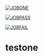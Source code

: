 [![JOBONE](https://github.com/shahXrul/testone/actions/workflows/flowone.yml/badge.svg)](https://github.com/shahXrul/testone/actions/workflows/flowone.yml)

[![JOBPASS](https://github.com/shahXrul/testone/actions/workflows/flowone.yml/badge.svg?event=job-pass)](https://github.com/shahXrul/testone/actions/workflows/flowone.yml?event=job-pass)


[![JOBFAIL](https://github.com/shahXrul/testone/actions/workflows/flowone.yml/badge.svg?event=job-fail)](https://github.com/shahXrul/testone/actions/workflows/flowone.yml)

# testone
